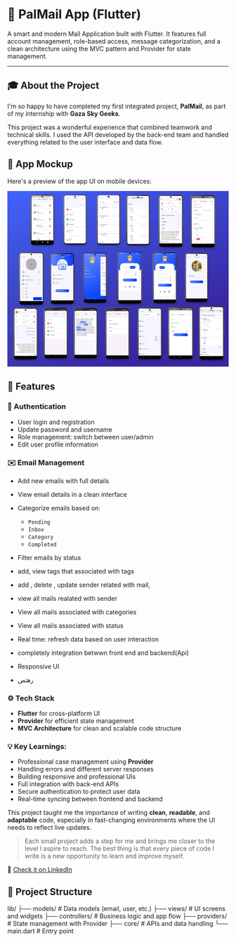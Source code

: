 # 📧 PalMail App (Flutter)

A smart and modern Mail Application built with Flutter. It features full account management, role-based access, message categorization, and a clean architecture using the MVC pattern and Provider for state management.

---

## 🎓 About the Project

I'm so happy to have completed my first integrated project, **PalMail**, as part of my internship with **Gaza Sky Geeks**.

This project was a wonderful experience that combined teamwork and technical skills. I used the API developed by the back-end team and handled everything related to the user interface and data flow.

## 📸 App Mockup

Here's a preview of the app UI on mobile devices:

![App Mockup](pal.png)

## 🚀 Features

### 🔐 Authentication
- User login and registration
- Update password and username
- Role management: switch between user/admin
- Edit user profile information

### ✉️ Email Management
- Add new emails with full details
- View email details in a clean interface
- Categorize emails based on:
  - `Pending`
  - `Inbox`
  - `Category`
  - `Completed`
- Filter emails by status
- add, view tags that associated with tags
- add , delete , update sender related with mail,
- view all mails realated with sender
- View all mails associated with categories
- View all mails associated with status
- Real time: refresh data based on user interaction
- completely integration betwwn front end and backend(Api)
- Responsive UI
  

- رهثص 

### ⚙️ Tech Stack
- **Flutter** for cross-platform UI
- **Provider** for efficient state management
- **MVC Architecture** for clean and scalable code structure

### 💡 Key Learnings:
- Professional case management using **Provider**
- Handling errors and different server responses
- Building responsive and professional UIs
- Full integration with back-end APIs
- Secure authentication to protect user data
- Real-time syncing between frontend and backend

  
This project taught me the importance of writing **clean**, **readable**, and **adaptable** code, especially in fast-changing environments where the UI needs to reflect live updates.

> Each small project adds a step for me and brings me closer to the level I aspire to reach. The best thing is that every piece of code I write is a new opportunity to learn and improve myself.

🔗 [Check it on LinkedIn ]([https://lnkd.in/dZyhHrm2](https://www.linkedin.com/feed/update/urn:li:activity:7331405888508850176/))

## 📁 Project Structure


lib/
├── models/         # Data models (email, user, etc.)
├── views/          # UI screens and widgets
├── controllers/    # Business logic and app flow
├── providers/      # State management with Provider
├── core/           # APIs and data handling
└── main.dart       # Entry point

